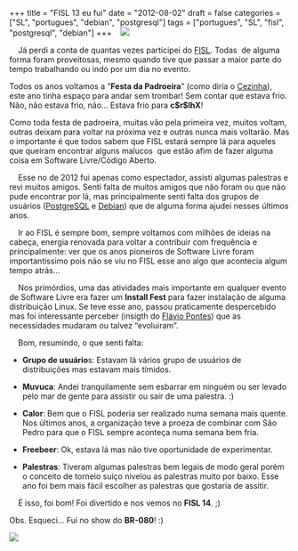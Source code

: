 +++
title = "FISL 13  eu fui"
date = "2012-08-02"
draft = false
categories = ["SL", "portugues", "debian", "postgresql"]
tags = ["portugues", "SL", "fisl", "postgresql", "debian"]
+++
   ![](https://softwarelivre.org/articles/0043/6010/banner4.jpg)

    Já perdi a conta de quantas vezes participei do
[FISL](https://www.fisl.org.br). Todas  de alguma forma foram
proveitosas, mesmo quando tive que passar a maior parte do tempo
trabalhando ou indo por um dia no evento.

Todos os anos voltamos a ”**Festa da Padroeira**” (como diria o
[Cezinha](https://cesar.zyakannazio.eti.br/)), este ano tinha espaço para
andar sem trombar! Sem contar que estava frio. Não, não estava frio,
não… Estava frio para **c\$r\$lhX**! 

Como toda festa de padroeira, muitas vão pela primeira vez, muitos
voltam, outras deixam para voltar na próxima vez e outras nunca mais
voltarão. Mas o importante é que todos sabem que FISL estará sempre lá
para aqueles que queiram encontrar alguns malucos  que estão afim de
fazer alguma coisa em Software Livre/Código Aberto.

    Esse no de 2012 fui apenas como espectador, assisti algumas
palestras e revi muitos amigos. Senti falta de muitos amigos que não
foram ou que não pude encontrar por lá, mas principalmente senti falta
dos grupos de usuários ([PostgreSQL](https://www.postgresql.org.br) e
[Debian](https://www.debianbrasil.org)) que de alguma forma ajudei nesses
últimos anos.

    Ir ao FISL é sempre bom, sempre voltamos com milhões de ideias na
cabeça, energia renovada para voltar a contribuir com frequência e
principalmente: ver que os anos pioneiros de Software Livre foram
importantíssimo pois não se viu no FISL esse ano algo que acontecia
algum tempo atrás…

    Nos primórdios, uma das atividades mais importante em qualquer
evento de Software Livre era fazer um **Install Fest** para fazer
instalação de alguma distribuição Linux. Se teve esse ano, passou
praticamente despercebido mas foi interessante perceber (insigth do
[Flávio Pontes](https://twitter.com/flaviocpontes)) que as necessidades
mudaram ou talvez “evoluiram”.

    Bom, resumindo, o que senti falta:

-   **Grupo de usuário**s: Estavam lá vários grupo de usuários de
    distribuições mas estavam mais tímidos.

-   **Muvuca**: Andei tranquilamente sem esbarrar em ninguém ou ser
    levado pelo mar de gente para assistir ou sair de uma palestra. :)

-   **Calor**: Bem que o FISL poderia ser realizado numa semana mais
    quente. Nos últimos anos, a organização teve a proeza de combinar
    com São Pedro para que o FISL sempre aconteça numa semana bem fria.

-   **Freebeer**: Ok, estava lá mas não tive oportunidade de
    experimentar.

-   **Palestras**: Tiveram algumas palestras bem legais de modo geral
    porém o conceito de torneio suíço nivelou as palestras muito por
    baixo. Esse ano foi bem mais fácil escolher as palestras que
    gostaria de assitir.

    É isso, foi bom! Foi divertido e nos vemos no **FISL 14**. ;)

Obs. Esqueci… Fui no show do **BR-080**! :)

![](https://lh4.googleusercontent.com/-DWNW2dQyyL4/UBI6VxJ0FCI/AAAAAAAACng/P9Qolk8P8-I/s903/IMG_20120727_000206.jpg)
